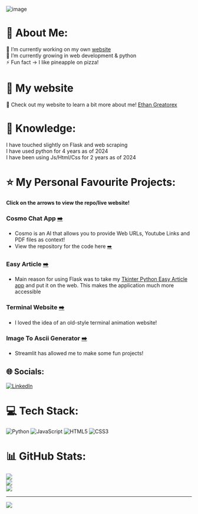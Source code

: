 ![image](https://github.com/user-attachments/assets/b807c32b-f431-4afd-afb1-0de435df3daf)

# 💫 About Me:
🔭 I’m currently working on my own <a href="https://ethangreatorex.github.io/EthanGreatorexPortfolio/" target="_blank">website</a><br>🌱 I’m currently growing in web development & python<br>⚡ Fun fact -> I like pineapple on pizza!

# 🚀 My website
🚀 Check out my website to learn a bit more about me! 
<a href="https://ethangreatorex.github.io/EthanGreatorexPortfolio/">Ethan Greatorex</a>

# 📕 Knowledge:
I have touched slightly on Flask and web scraping <br>
I have used python for 4 years as of 2024<br>
I have been using Js/Html/Css for 2 years as of 2024

# ⭐ My Personal Favourite Projects:
**Click on the arrows to view the repo/live website!**
### Cosmo Chat App <a href="https://cosmoai-v2z5.onrender.com" target="blank">➡️</a><br>
- Cosmo is an AI that allows you to provide Web URLs, Youtube Links and PDF files as context!
- View the repository for the code here <a href='https://github.com/EthanGreatorex/Cosmo-Chat-Bot' target="blank">➡️</a><br>
### Easy Article <a href="https://github.com/EthanGreatorex/EasyArticleFlaskAPP" target="blank">➡️</a><br>
- Main reason for using Flask was to take my <a href="https://github.com/EthanGreatorex/Tkinter" target="_blank">Tkinter Python Easy Article app</a> and put it on the web. This makes the application much more accessible<br>
### Terminal Website <a href="https://ethangreatorex.github.io/TerminalWebsiteV2" target="blank">➡️</a><br>
- I loved the idea of an old-style terminal animation website!<br>
### Image To Ascii Generator <a href="https://huggingface.co/spaces/EggGreatorex/Image-Ascii-Converter" target="blank">➡️</a>
- Streamlit has allowed me to make some fun projects!

## 🌐 Socials:
[![LinkedIn](https://img.shields.io/badge/LinkedIn-%230077B5.svg?logo=linkedin&logoColor=white)](https://linkedin.com/in/ethan-greatorex-240983327/) 

# 💻 Tech Stack:
![Python](https://img.shields.io/badge/python-3670A0?style=for-the-badge&logo=python&logoColor=ffdd54) ![JavaScript](https://img.shields.io/badge/javascript-%23323330.svg?style=for-the-badge&logo=javascript&logoColor=%23F7DF1E) ![HTML5](https://img.shields.io/badge/html5-%23E34F26.svg?style=for-the-badge&logo=html5&logoColor=white) ![CSS3](https://img.shields.io/badge/css3-%231572B6.svg?style=for-the-badge&logo=css3&logoColor=white)
# 📊 GitHub Stats:
![](https://github-readme-stats.vercel.app/api?username=EthanGreatorex&theme=dark&hide_border=true&include_all_commits=true&count_private=true)<br/>
![](https://github-readme-streak-stats.herokuapp.com/?user=EthanGreatorex&theme=dark&hide_border=true)<br/>
![](https://github-readme-stats.vercel.app/api/top-langs/?username=EthanGreatorex&theme=dark&hide_border=true&include_all_commits=true&count_private=true&layout=compact)

---
[![](https://visitcount.itsvg.in/api?id=EthanGreatorex&icon=0&color=0)](https://visitcount.itsvg.in)

<!-- Proudly created with GPRM ( https://gprm.itsvg.in ) -->

